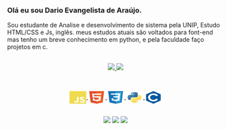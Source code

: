 ### Olá eu sou Dario Evangelista de Araújo.

Sou estudante de Analise e desenvolvimento de sistema pela UNIP, Estudo HTML/CSS e Js, inglês.
meus estudos atuais são voltados para font-end mas tenho um breve conhecimento em python, e pela faculdade faço projetos em c.


##

<div align="center">
  <a href="https://github.com/Dario-Evangelista">
  <img height="150em" src="https://github-readme-stats.vercel.app/api?username=Dario-Evangelista&show_icons=true&theme=dark&include_all_commits=true&count_private=true"/>
  <img height="150em" src="https://github-readme-stats.vercel.app/api/top-langs/?username=Dario-Evangelista&layout=compact&langs_count=7&theme=dark">
    
    
 ##
    
 <div style="display: inline_block"><br>
  <img align="center" alt="Dario-Js" height="30" width="40" src="https://raw.githubusercontent.com/devicons/devicon/master/icons/javascript/javascript-plain.svg">
  <img align="center" alt="Dario-HTML" height="30" width="40" src="https://raw.githubusercontent.com/devicons/devicon/master/icons/html5/html5-original.svg">
  <img align="center" alt="Dario-CSS" height="30" width="40" src="https://raw.githubusercontent.com/devicons/devicon/master/icons/css3/css3-original.svg">
  <img align="center" alt="Dario-Python" height="30" width="40" src="https://raw.githubusercontent.com/devicons/devicon/master/icons/python/python-original.svg">
   <img align="center" alt="Dario-C" height="30" width="40" src ="https://raw.githubusercontent.com/devicons/devicon/master/icons/c/c-plain.svg">
</div>
    
   ##
 
<div> 
  
  <a href="https://instagram.com/dario_evangs15" target="_blank"><img src="https://img.shields.io/badge/-Instagram-%23E4405F?style=for-the-badge&logo=instagram&logoColor=white" target="_blank"></a> 
  <a href = "mailto:darioaraujo44@gmail.com"><img src="https://img.shields.io/badge/-Gmail-%23333?style=for-the-badge&logo=gmail&logoColor=white" target="_blank"></a>
  <a href="https://www.linkedin.com/in/dario-evangelista-araujo-94301220b" target="_blank"><img src="https://img.shields.io/badge/-LinkedIn-%230077B5?style=for-the-badge&logo=linkedin&logoColor=white" target="_blank"></a> 
  
</div>
    
    
